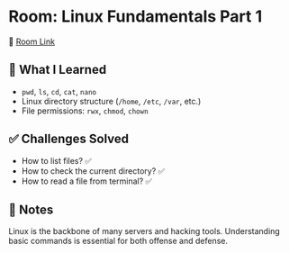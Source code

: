 # Room: Linux Fundamentals Part 1  
🔗 [Room Link](https://tryhackme.com/room/linuxfundamentalspart1)

## 🐧 What I Learned
- `pwd`, `ls`, `cd`, `cat`, `nano`
- Linux directory structure (`/home`, `/etc`, `/var`, etc.)
- File permissions: `rwx`, `chmod`, `chown`

## ✅ Challenges Solved
- How to list files? ✅
- How to check the current directory? ✅
- How to read a file from terminal? ✅

## 💬 Notes
Linux is the backbone of many servers and hacking tools. Understanding basic commands is essential for both offense and defense.

